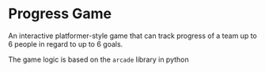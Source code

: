 # Progress Game

An interactive platformer-style game that can track progress of a team up to 6 people in regard to up to 6 goals.

The game logic is based on the `arcade` library in python
